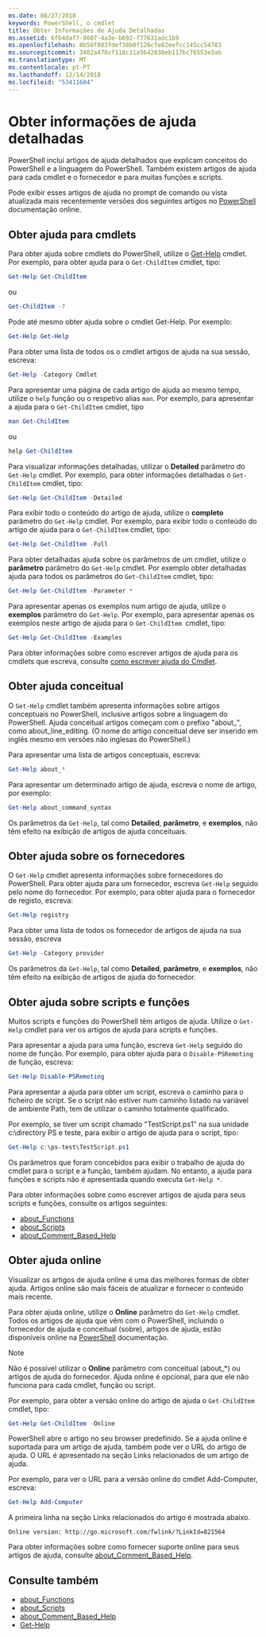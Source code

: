 ```yaml
---
ms.date: 08/27/2018
keywords: PowerShell, o cmdlet
title: Obter Informações de Ajuda Detalhadas
ms.assetid: 6fb4daf7-8607-4a3e-b692-f77631adc1b9
ms.openlocfilehash: 8b56f003fdef38b0f126cfe82eefcc145cc54783
ms.sourcegitcommit: 3402a478cf118c11a5642038eb117bc76553e3ab
ms.translationtype: MT
ms.contentlocale: pt-PT
ms.lasthandoff: 12/14/2018
ms.locfileid: "53411604"
---
```

# <a name="getting-detailed-help-information"></a>Obter informações de ajuda detalhadas

PowerShell inclui artigos de ajuda detalhados que explicam conceitos do PowerShell e a linguagem do PowerShell. Também existem artigos de ajuda para cada cmdlet e o fornecedor e para muitas funções e scripts.

Pode exibir esses artigos de ajuda no prompt de comando ou vista atualizada mais recentemente versões dos seguintes artigos no [PowerShell](/powershell/scripting/overview) documentação online.

## <a name="getting-help-for-cmdlets"></a>Obter ajuda para cmdlets

Para obter ajuda sobre cmdlets do PowerShell, utilize o [Get-Help](/powershell/module/microsoft.powershell.core/Get-Help) cmdlet. Por exemplo, para obter ajuda para o `Get-ChildItem` cmdlet, tipo:

```powershell
Get-Help Get-ChildItem
```

ou

```powershell
Get-ChildItem -?
```

Pode até mesmo obter ajuda sobre o cmdlet Get-Help. Por exemplo:

```powershell
Get-Help Get-Help
```

Para obter uma lista de todos os o cmdlet artigos de ajuda na sua sessão, escreva:

```powershell
Get-Help -Category Cmdlet
```

Para apresentar uma página de cada artigo de ajuda ao mesmo tempo, utilize o `help` função ou o respetivo alias `man`.
Por exemplo, para apresentar a ajuda para o `Get-ChildItem` cmdlet, tipo

```powershell
man Get-ChildItem
```

ou

```powershell
help Get-ChildItem
```

Para visualizar informações detalhadas, utilizar o **Detailed** parâmetro do `Get-Help` cmdlet. Por exemplo, para obter informações detalhadas o `Get-ChildItem` cmdlet, tipo:

```powershell
Get-Help Get-ChildItem -Detailed
```

Para exibir todo o conteúdo do artigo de ajuda, utilize o **completo** parâmetro do `Get-Help` cmdlet. Por exemplo, para exibir todo o conteúdo do artigo de ajuda para o `Get-ChildItem` cmdlet, tipo:

```powershell
Get-Help Get-ChildItem -Full
```

Para obter detalhadas ajuda sobre os parâmetros de um cmdlet, utilize o **parâmetro** parâmetro do `Get-Help` cmdlet. Por exemplo obter detalhadas ajuda para todos os parâmetros do `Get-ChildItem` cmdlet, tipo:

```powershell
Get-Help Get-ChildItem -Parameter *
```

Para apresentar apenas os exemplos num artigo de ajuda, utilize o **exemplos** parâmetro do `Get-Help`.
Por exemplo, para apresentar apenas os exemplos neste artigo de ajuda para o `Get-ChildItem `cmdlet, tipo:

```powershell
Get-Help Get-ChildItem -Examples
```

Para obter informações sobre como escrever artigos de ajuda para os cmdlets que escreva, consulte [como escrever ajuda do Cmdlet](/powershell/developer/help/writing-help-for-windows-powershell-cmdlets).

## <a name="getting-conceptual-help"></a>Obter ajuda conceitual

O `Get-Help` cmdlet também apresenta informações sobre artigos conceptuais no PowerShell, inclusive artigos sobre a linguagem do PowerShell. Ajuda conceitual artigos começam com o prefixo "about_", como about_line_editing. (O nome do artigo conceitual deve ser inserido em inglês mesmo em versões não inglesas do PowerShell.)

Para apresentar uma lista de artigos conceptuais, escreva:

```powershell
Get-Help about_*
```

Para apresentar um determinado artigo de ajuda, escreva o nome de artigo, por exemplo:

```powershell
Get-Help about_command_syntax
```

Os parâmetros da `Get-Help`, tal como **Detailed**, **parâmetro**, e **exemplos**, não têm efeito na exibição de artigos de ajuda conceituais.

## <a name="getting-help-about-providers"></a>Obter ajuda sobre os fornecedores

O `Get-Help` cmdlet apresenta informações sobre fornecedores do PowerShell. Para obter ajuda para um fornecedor, escreva `Get-Help` seguido pelo nome do fornecedor. Por exemplo, para obter ajuda para o fornecedor de registo, escreva:

```powershell
Get-Help registry
```

Para obter uma lista de todos os fornecedor de artigos de ajuda na sua sessão, escreva

```powershell
Get-Help -Category provider
```

Os parâmetros da `Get-Help`, tal como **Detailed**, **parâmetro**, e **exemplos**, não têm efeito na exibição de artigos de ajuda do fornecedor.

## <a name="getting-help-about-scripts-and-functions"></a>Obter ajuda sobre scripts e funções

Muitos scripts e funções do PowerShell têm artigos de ajuda. Utilize o `Get-Help` cmdlet para ver os artigos de ajuda para scripts e funções.

Para apresentar a ajuda para uma função, escreva `Get-Help` seguido do nome de função. Por exemplo, para obter ajuda para o `Disable-PSRemoting` de função, escreva:

```powershell
Get-Help Disable-PSRemoting
```

Para apresentar a ajuda para obter um script, escreva o caminho para o ficheiro de script. Se o script não estiver num caminho listado na variável de ambiente Path, tem de utilizar o caminho totalmente qualificado.

Por exemplo, se tiver um script chamado "TestScript.ps1" na sua unidade c:\\directory PS e teste, para exibir o artigo de ajuda para o script, tipo:

```powershell
Get-Help c:\ps-test\TestScript.ps1
```

Os parâmetros que foram concebidos para exibir o trabalho de ajuda do cmdlet para o script e a função, também ajudam. No entanto, a ajuda para funções e scripts não é apresentada quando executa `Get-Help *`.

Para obter informações sobre como escrever artigos de ajuda para seus scripts e funções, consulte os artigos seguintes:

- [about_Functions](/powershell/module/microsoft.powershell.core/about/about_functions)
- [about_Scripts](/powershell/module/microsoft.powershell.core/about/about_scripts)
- [about_Comment_Based_Help](/powershell/module/microsoft.powershell.core/about/about_comment_based_help)

## <a name="getting-help-online"></a>Obter ajuda online

Visualizar os artigos de ajuda online é uma das melhores formas de obter ajuda. Artigos online são mais fáceis de atualizar e fornecer o conteúdo mais recente.

Para obter ajuda online, utilize o **Online** parâmetro do `Get-Help` cmdlet. Todos os artigos de ajuda que vêm com o PowerShell, incluindo o fornecedor de ajuda e conceitual (sobre), artigos de ajuda, estão disponíveis online na [PowerShell](/powershell/scripting/powershell-scripting) documentação.

> [!NOTE]
> Não é possível utilizar o **Online** parâmetro com conceitual (about_\*) ou artigos de ajuda do fornecedor.
> Ajuda online é opcional, para que ele não funciona para cada cmdlet, função ou script.

Por exemplo, para obter a versão online do artigo de ajuda o `Get-ChildItem` cmdlet, tipo:

```powershell
Get-Help Get-ChildItem -Online
```

PowerShell abre o artigo no seu browser predefinido. Se a ajuda online é suportada para um artigo de ajuda, também pode ver o URL do artigo de ajuda. O URL é apresentado na seção Links relacionados de um artigo de ajuda.

Por exemplo, para ver o URL para a versão online do cmdlet Add-Computer, escreva:

```powershell
Get-Help Add-Computer
```

A primeira linha na seção Links relacionados do artigo é mostrada abaixo.

```Output
Online version: http://go.microsoft.com/fwlink/?LinkId=821564
```

Para obter informações sobre como fornecer suporte online para seus artigos de ajuda, consulte [about_Comment_Based_Help](/powershell/module/microsoft.powershell.core/about/about_comment_based_help).

## <a name="see-also"></a>Consulte também

- [about_Functions](/powershell/module/microsoft.powershell.core/about/about_functions)
- [about_Scripts](/powershell/module/microsoft.powershell.core/about/about_scripts)
- [about_Comment_Based_Help](/powershell/module/microsoft.powershell.core/about/about_comment_based_help)
- [Get-Help](/powershell/module/microsoft.powershell.core/get-help)
